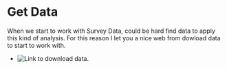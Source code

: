 # Get Data

When we start to work with Survey Data, could be hard find data to apply this kind of analysis.
For this reason I let you a nice web from dowload data to start to work with.

- ![Link to download data.](http://www.icpsr.umich.edu/icpsrweb/ICPSR/studies/4517)
